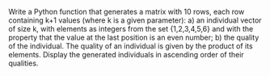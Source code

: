 Write a Python function that generates a matrix with 10 rows, each row containing k+1 values (where k is a given
parameter): a) an individual vector of size k, with elements as integers from the set {1,2,3,4,5,6} and with the
property that the value at the last position is an even number; b) the quality of the individual. The quality of an
individual is given by the product of its elements. Display the generated individuals in ascending order of their
qualities.